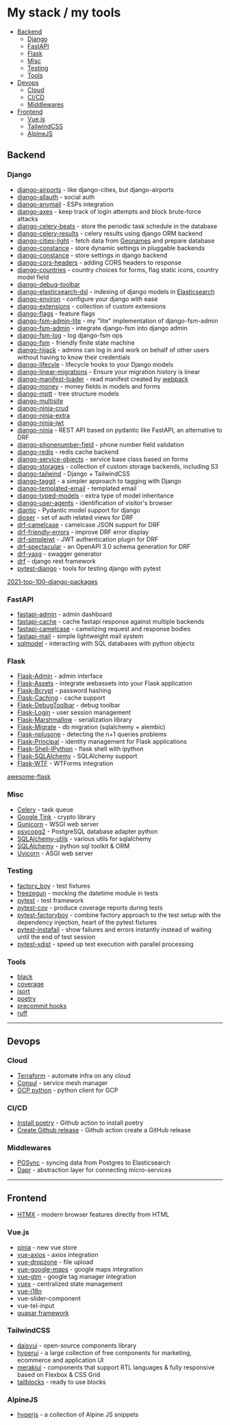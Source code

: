 # My stack / my tools

<!-- vscode-markdown-toc -->
* [Backend](#Backend)
	* [Django](#Django)
	* [FastAPI](#FastAPI)
	* [Flask](#Flask)
	* [Misc](#Misc)
	* [Testing](#Testing)
	* [Tools](#Tools)
* [Devops](#Devops)
	* [Cloud](#Cloud)
	* [CI/CD](#CICD)
	* [Middlewares](#Middlewares)
* [Frontend](#Frontend)
	* [Vue.js](#Vue.js)
	* [TailwindCSS](#TailwindCSS)
	* [AlpineJS](#AlpineJS)

<!-- vscode-markdown-toc-config
	numbering=false
	autoSave=true
	/vscode-markdown-toc-config -->
<!-- /vscode-markdown-toc -->


## <a name='Backend'></a>Backend

### <a name='Django'></a>Django

- [django-airports](https://github.com/bashu/django-airports) - like django-cities, but django-airports
- [django-allauth](https://django-allauth.readthedocs.io/en/latest/installation.html) - social auth
- [django-anymail](https://github.com/anymail/django-anymail) - ESPs integration
- [django-axes](https://github.com/jazzband/django-axes) - keep track of login attempts and block brute-force attacks
- [django-celery-beats](https://github.com/celery/django-celery-beat) - store the periodic task schedule in the database
- [django-celery-results](https://github.com/celery/django-celery-results) - celery results using django ORM backend
- [django-cities-light](https://github.com/yourlabs/django-cities-light) - fetch data from [Geonames](http://www.geonames.org/) and prepare database
- [django-constance](https://github.com/jazzband/django-constance) - store dynamic settings in pluggable backends
- [django-constance](https://github.com/jazzband/django-constance) - store settings in django backend
- [django-cors-headers](https://github.com/adamchainz/django-cors-headers) - adding CORS headers to response
- [django-countries](https://github.com/SmileyChris/django-countries) - country choices for forms, flag static icons, country model field
- [django-debug-toolbar](https://github.com/jazzband/django-debug-toolbar)
- [django-elasticsearch-dsl](https://github.com/django-es/django-elasticsearch-dsl) - indexing of django models in [Elasticsearch](https://www.elastic.co/)
- [django-environ](https://django-environ.readthedocs.io/en/latest/) - configure your django with ease
- [django-extensions](https://github.com/django-extensions/django-extensions) - collection of custom extensions
- [django-flags](https://cfpb.github.io/django-flags/) - feature flags
- [django-fsm-admin-lite](https://github.com/etchegom/django-fsm-admin-lite) - my "lite" implementation of django-fsm-admin
- [django-fsm-admin](https://github.com/gadventures/django-fsm-admin) - integrate django-fsm into django admin
- [django-fsm-log](https://github.com/jazzband/django-fsm-log) - log django-fsm ops
- [django-fsm](https://github.com/viewflow/django-fsm) - friendly finite state machine
- [django-hijack](https://github.com/django-hijack/django-hijack) - admins can log in and work on behalf of other users without having to know their credentials
- [django-lifecyle](https://github.com/rsinger86/django-lifecycle/) - lifecycle hooks to your Django models
- [django-linear-migrations](https://github.com/adamchainz/django-linear-migrations) - Ensure your migration history is linear
- [django-manifest-loader](https://github.com/rykener/django-manifest-loader) - read manifest created by [webpack](https://www.npmjs.com/package/webpack-manifest-plugin)
- [django-money](https://github.com/django-money/django-money) - money fields in models and forms
- [django-mptt](https://django-mptt.readthedocs.io/en/latest/) - tree structure models
- [django-multisite](https://github.com/ecometrica/django-multisite)
- [django-ninja-crud](https://github.com/hbakri/django-ninja-crud)
- [django-ninja-extra](https://github.com/eadwinCode/django-ninja-extra)
- [django-ninja-jwt](https://github.com/eadwinCode/django-ninja-jwt)
- [django-ninja](https://django-ninja.rest-framework.com/) - REST API based on pydantic like FastAPI, an alternative to DRF
- [django-phonenumber-field](https://github.com/stefanfoulis/django-phonenumber-field) - phone number field validation
- [django-redis](https://github.com/jazzband/django-redis) - redis cache backend
- [django-service-objects](https://django-service-objects.readthedocs.io/en/latest/) - service base class based on forms
- [django-storages](https://django-storages.readthedocs.io/en/latest/) - collection of custom storage backends, including S3
- [django-tailwind](https://github.com/timonweb/django-tailwind) - Django + TailwindCSS
- [django-taggit](https://github.com/jazzband/django-taggit) - a simpler approach to tagging with Django
- [django-templated-email](https://github.com/vintasoftware/django-templated-email) - templated email
- [django-typed-models](https://github.com/craigds/django-typed-models) - extra type of model inheritance
- [django-user-agents](https://github.com/selwin/django-user_agents) - identification of visitor's browser
- [djantic](https://github.com/jordaneremieff/djantic) - Pydantic model support for django
- [djoser](https://github.com/sunscrapers/djoser) - set of auth related views for DRF
- [drf-camelcase](https://github.com/vbabiy/djangorestframework-camel-case) - camelcase JSON support for DRF
- [drf-friendly-errors](https://github.com/FutureMind/drf-friendly-errors) - improve DRF error display
- [drf-simplejwt](https://github.com/jazzband/djangorestframework-simplejwt) - JWT authentication plugin for DRF
- [drf-spectacular](https://github.com/tfranzel/drf-spectacular) - an OpenAPI 3.0 schema generation for DRF
- [drf-yasg](https://github.com/axnsan12/drf-yasg) - swagger generator
- [drf](https://www.django-rest-framework.org/) - django rest framework
- [pytest-django](https://pytest-django.readthedocs.io/en/latest/) - tools for testing django with pytest

[2021-top-100-django-packages](https://blog.devgenius.io/2021-top-100-django-packages-list-during-the-year-92fef0ba79c9?gi=f683fb71ca8e)


### <a name='FastAPI'></a>FastAPI

- [fastapi-admin](https://github.com/fastapi-admin/fastapi-admin) - admin dashboard
- [fastapi-cache](https://github.com/long2ice/fastapi-cache) - cache fastapi response against multiple backends
- [fastapi-camelcase](https://nf1s.github.io/fastapi-camelcase) - camelizing request and response bodies
- [fastapi-mail](https://github.com/sabuhish/fastapi-mail) - simple lightweight mail system
- [sqlmodel](https://sqlmodel.tiangolo.com/) - interacting with SQL databases with python objects

### <a name='Flask'></a>Flask

- [Flask-Admin](https://github.com/flask-admin/flask-admin) - admin interface
- [Flask-Assets](https://github.com/miracle2k/webassets) - integrate webassets into your Flask application
- [Flask-Bcrypt](https://github.com/maxcountryman/flask-bcrypt) - password hashing
- [Flask-Caching](https://github.com/pallets-eco/flask-caching) - cache support
- [Flask-DebugToolbar](https://flask-debugtoolbar.readthedocs.io/en/latest/) - debug toolbar
- [Flask-Login](https://flask-login.readthedocs.io/en/latest/) - user session management
- [Flask-Marshmallow](https://flask-marshmallow.readthedocs.io/en/latest/) - serialization library
- [Flask-Migrate](https://github.com/miguelgrinberg/Flask-Migrate) - db migration (sqlalchemy + alembic)
- [Flask-nplusone](https://github.com/jmcarp/nplusone#flask-sqlalchemy) - detecting the n+1 queries problems
- [Flask-Principal](https://github.com/mattupstate/flask-principal) - identity management for Flask applications
- [Flask-Shell-IPython](https://github.com/ei-grad/flask-shell-ipython) - flask shell with ipython
- [Flask-SQLAlchemy](https://flask-sqlalchemy.palletsprojects.com/en/3.0.x/) - SQLAlchemy support
- [Flask-WTF](https://github.com/wtforms/flask-wtf/) - WTForms integration


[awesome-flask](https://github.com/humiaozuzu/awesome-flask)


### <a name='Misc'></a>Misc

- [Celery](https://github.com/celery/celery) - task queue
- [Google Tink](https://github.com/tink-crypto/tink-py) - crypto library
- [Gunicorn](https://gunicorn.org/) - WSGI web server
- [psycopg2](https://github.com/psycopg/psycopg2) - PostgreSQL database adapter python
- [SQLAlchemy-utils](https://github.com/kvesteri/sqlalchemy-utils) - various utils for sqlalchemy
- [SQLAlchemy](https://www.sqlalchemy.org/) - python sql toolkit & ORM
- [Uvicorn](https://www.uvicorn.org/) - ASGI web server 


### <a name='Testing'></a>Testing

- [factory_boy](https://factoryboy.readthedocs.io/en/stable/) - test fixtures
- [freezegun](https://github.com/spulec/freezegun) - mocking the datetime module in tests
- [pytest](https://docs.pytest.org/en/6.2.x/) - test framework
- [pytest-cov](https://github.com/pytest-dev/pytest-cov) - produce coverage reports during tests
- [pytest-factoryboy](https://pytest-factoryboy.readthedocs.io/) - combine factory approach to the test setup with the dependency injection, heart of the pytest fixtures
- [pytest-instafail](https://github.com/pytest-dev/pytest-instafail) - show failures and errors instantly instead of waiting until the end of test session
- [pytest-xdist](https://github.com/pytest-dev/pytest-xdist) - speed up test execution with parallel processing

### <a name='Tools'></a>Tools

- [black](https://github.com/psf/black)
- [coverage](https://coverage.readthedocs.io/en/7.3.1/)
- [isort](https://github.com/PyCQA/isort)
- [poetry](https://python-poetry.org/)
- [precommit hooks](https://pre-commit.com/hooks.html)
- [ruff](https://github.com/astral-sh/ruff)

---

## <a name='Devops'></a>Devops

### <a name='Cloud'></a>Cloud

- [Terraform](https://www.terraform.io/) - automate infra on any cloud
- [Consul](https://www.consul.io/) - service mesh manager
- [GCP python](https://github.com/googleapis/google-cloud-python) - python client for GCP

### <a name='CICD'></a>CI/CD

- [Install poetry](https://github.com/snok/install-poetry) - Github action to install poetry
- [Create Github release](https://github.com/ncipollo/release-action) - Github action create a GitHub release


### <a name='Middlewares'></a>Middlewares

- [PGSync](https://pgsync.com/) - syncing data from Postgres to Elasticsearch
- [Dapr](https://dapr.io/) - abstraction layer for connecting micro-services

---

## <a name='Frontend'></a>Frontend

- [HTMX](https://htmx.org/) - modern browser features directly from HTML

### <a name='Vue.js'></a>Vue.js

- [pinia](https://pinia.vuejs.org/) - new vue store
- [vue-axios](https://www.npmjs.com/package/vue-axios) - axios integration
- [vue-dropzone](https://www.npmjs.com/package/vue2-dropzone) - file upload
- [vue-google-maps](https://www.npmjs.com/package/vue2-google-maps) - google maps integration
- [vue-gtm](https://www.npmjs.com/package/@gtm-support/vue2-gtm) - google tag manager integration
- [vuex](https://github.com/vuejs/vuex) - centralized state management
- [vue-i18n](https://www.npmjs.com/package/vue-i18n)
- vue-slider-component
- vue-tel-input
- [quasar framework](https://quasar.dev/)

### <a name='TailwindCSS'></a>TailwindCSS

- [daisyui](https://github.com/saadeghi/daisyui) - open-source components library
- [hyperui](https://github.com/markmead/hyperui) - a large collection of free components for marketing, ecommerce and application UI
- [merakiui](https://github.com/merakiui/merakiui) - components that support RTL languages & fully responsive based on Flexbox & CSS Grid
- [tailblocks](https://github.com/mertJF/tailblocks) - ready to use blocks

### <a name='AlpineJS'></a>AlpineJS

- [hyperjs](https://js.hyperui.dev/) - a collection of Alpine JS snippets


